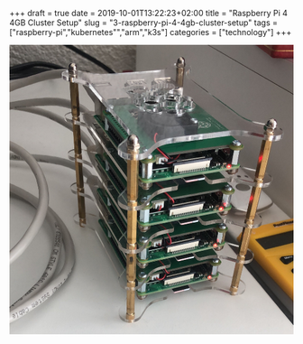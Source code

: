 +++ 
draft = true
date = 2019-10-01T13:22:23+02:00
title = "Raspberry Pi 4 4GB Cluster Setup"
slug = "3-raspberry-pi-4-4gb-cluster-setup" 
tags = ["raspberry-pi","kubernetes"","arm","k3s"]
categories = ["technology"]
+++

![raspikube](/images/posts/3/raspikube.jpg)
